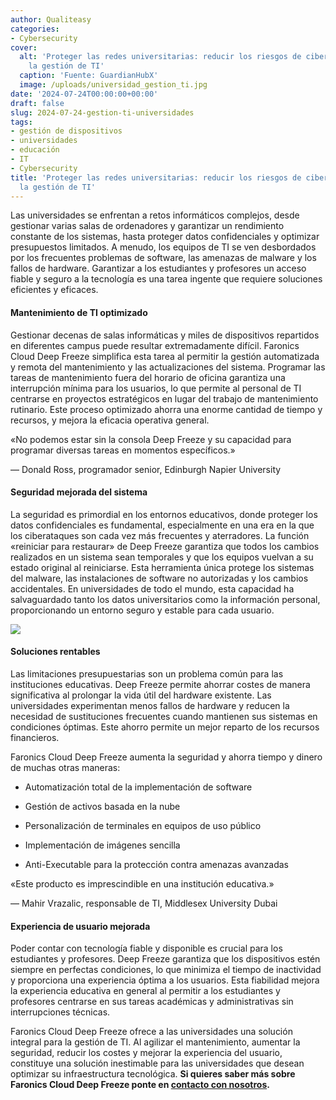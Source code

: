 ```yaml
---
author: Qualiteasy
categories:
- Cybersecurity
cover:
  alt: 'Proteger las redes universitarias: reducir los riesgos de ciberataque y simplificar
    la gestión de TI'
  caption: 'Fuente: GuardianHubX'
  image: /uploads/universidad_gestion_ti.jpg
date: '2024-07-24T00:00:00+00:00'
draft: false
slug: 2024-07-24-gestion-ti-universidades
tags:
- gestión de dispositivos
- universidades
- educación
- IT
- Cybersecurity
title: 'Proteger las redes universitarias: reducir los riesgos de ciberataque y simplificar
  la gestión de TI'
---
```




Las universidades se enfrentan a retos informáticos complejos, desde gestionar varias salas de ordenadores y garantizar un rendimiento constante de los sistemas, hasta proteger datos confidenciales y optimizar presupuestos limitados. A menudo, los equipos de TI se ven desbordados por los frecuentes problemas de software, las amenazas de malware y los fallos de hardware. Garantizar a los estudiantes y profesores un acceso fiable y seguro a la tecnología es una tarea ingente que requiere soluciones eficientes y eficaces.

#### Mantenimiento de TI optimizado

Gestionar decenas de salas informáticas y miles de dispositivos repartidos en diferentes campus puede resultar extremadamente difícil. Faronics Cloud Deep Freeze simplifica esta tarea al permitir la gestión automatizada y remota del mantenimiento y las actualizaciones del sistema. Programar las tareas de mantenimiento fuera del horario de oficina garantiza una interrupción mínima para los usuarios, lo que permite al personal de TI centrarse en proyectos estratégicos en lugar del trabajo de mantenimiento rutinario. Este proceso optimizado ahorra una enorme cantidad de tiempo y recursos, y mejora la eficacia operativa general.

«No podemos estar sin la consola Deep Freeze y su capacidad para programar diversas tareas en momentos específicos.»

— Donald Ross, programador senior, Edinburgh Napier University

#### **Seguridad mejorada del sistema**

La seguridad es primordial en los entornos educativos, donde proteger los datos confidenciales es fundamental, especialmente en una era en la que los ciberataques son cada vez más frecuentes y aterradores. La función «reiniciar para restaurar» de Deep Freeze garantiza que todos los cambios realizados en un sistema sean temporales y que los equipos vuelvan a su estado original al reiniciarse. Esta herramienta única protege los sistemas del malware, las instalaciones de software no autorizadas y los cambios accidentales. En universidades de todo el mundo, esta capacidad ha salvaguardado tanto los datos universitarios como la información personal, proporcionando un entorno seguro y estable para cada usuario.

![](/uploads/malware_universidad.jpg)  

#### **Soluciones rentables**

Las limitaciones presupuestarias son un problema común para las instituciones educativas. Deep Freeze permite ahorrar costes de manera significativa al prolongar la vida útil del hardware existente. Las universidades experimentan menos fallos de hardware y reducen la necesidad de sustituciones frecuentes cuando mantienen sus sistemas en condiciones óptimas. Este ahorro permite un mejor reparto de los recursos financieros.

Faronics Cloud Deep Freeze aumenta la seguridad y ahorra tiempo y dinero de muchas otras maneras:

  - 
    Automatización total de la implementación de software
  
  - 
    Gestión de activos basada en la nube
  
  - 
    Personalización de terminales en equipos de uso público
  
  - 
    Implementación de imágenes sencilla
  
  - 
    Anti-Executable para la protección contra amenazas avanzadas
  

«Este producto es imprescindible en una institución educativa.»

— Mahir Vrazalic, responsable de TI, Middlesex University Dubai

#### **Experiencia de usuario mejorada**

Poder contar con tecnología fiable y disponible es crucial para los estudiantes y profesores. Deep Freeze garantiza que los dispositivos estén siempre en perfectas condiciones, lo que minimiza el tiempo de inactividad y proporciona una experiencia óptima a los usuarios. Esta fiabilidad mejora la experiencia educativa en general al permitir a los estudiantes y profesores centrarse en sus tareas académicas y administrativas sin interrupciones técnicas.

Faronics Cloud Deep Freeze ofrece a las universidades una solución integral para la gestión de TI. Al agilizar el mantenimiento, aumentar la seguridad, reducir los costes y mejorar la experiencia del usuario, constituye una solución inestimable para las universidades que desean optimizar su infraestructura tecnológica. **Si quieres saber más sobre Faronics Cloud Deep Freeze ponte en [contacto con nosotros](https://esdeploy.com/prueba-piloto-30-dias-gratis/).**
